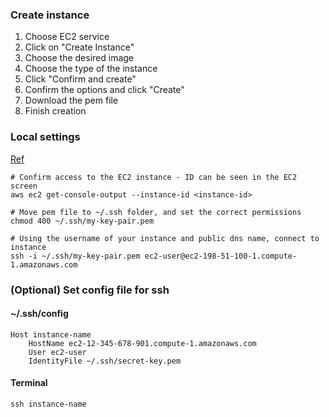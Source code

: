 ---
---

### Create instance
1. Choose EC2 service
2. Click on "Create Instance"
3. Choose the desired image
4. Choose the type of the instance
5. Click "Confirm and create"
6. Confirm the options and click "Create"
7. Download the pem file
8. Finish creation

### Local settings
[Ref](https://docs.aws.amazon.com/ja_jp/AWSEC2/latest/UserGuide/AccessingInstancesLinux.html)
```shell
# Confirm access to the EC2 instance - ID can be seen in the EC2 screen
aws ec2 get-console-output --instance-id <instance-id>

# Move pem file to ~/.ssh folder, and set the correct permissions
chmod 400 ~/.ssh/my-key-pair.pem

# Using the username of your instance and public dns name, connect to instance
ssh -i ~/.ssh/my-key-pair.pem ec2-user@ec2-198-51-100-1.compute-1.amazonaws.com
```

### (Optional) Set config file for ssh
#### ~/.ssh/config
```
Host instance-name
    HostName ec2-12-345-678-901.compute-1.amazonaws.com
    User ec2-user
    IdentityFile ~/.ssh/secret-key.pem
```

#### Terminal
```shell
ssh instance-name
```
